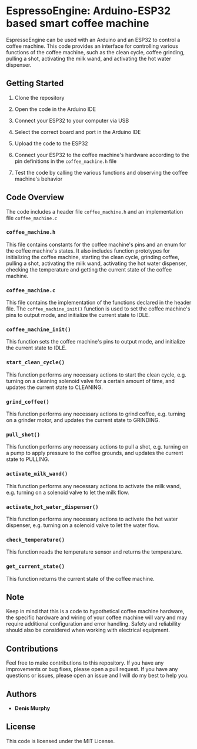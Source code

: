 # EspressoEngine:  Arduino-ESP32 based smart coffee machine

EspressoEngine can be used with an Arduino and an ESP32 to control a coffee machine. This code provides an interface for controlling various functions of the coffee machine, such as the clean cycle, coffee grinding, pulling a shot, activating the milk wand, and activating the hot water dispenser.

## Getting Started

1. Clone the repository

2. Open the code in the Arduino IDE

3. Connect your ESP32 to your computer via USB

4. Select the correct board and port in the Arduino IDE

5. Upload the code to the ESP32

6. Connect your ESP32 to the coffee machine's hardware according to the pin definitions in the `coffee_machine.h` file

7. Test the code by calling the various functions and observing the coffee machine's behavior

## Code Overview
The code includes a header file `coffee_machine.h` and an implementation file `coffee_machine.c`

### `coffee_machine.h`
This file contains constants for the coffee machine's pins and an enum for the coffee machine's states. It also includes function prototypes for initializing the coffee machine, starting the clean cycle, grinding coffee, pulling a shot, activating the milk wand, activating the hot water dispenser, checking the temperature and getting the current state of the coffee machine.

### `coffee_machine.c`
This file contains the implementation of the functions declared in the header file. The `coffee_machine_init()` function is used to set the coffee machine's pins to output mode, and initialize the current state to IDLE.

### `coffee_machine_init()`
This function sets the coffee machine's pins to output mode, and initialize the current state to IDLE.

### `start_clean_cycle()`
This function performs any necessary actions to start the clean cycle, e.g. turning on a cleaning solenoid valve for a certain amount of time, and updates the current state to CLEANING.

### `grind_coffee()`
This function performs any necessary actions to grind coffee, e.g. turning on a grinder motor, and updates the current state to GRINDING.

### `pull_shot()`
This function performs any necessary actions to pull a shot, e.g. turning on a pump to apply pressure to the coffee grounds, and updates the current state to PULLING.

### `activate_milk_wand()`
This function performs any necessary actions to activate the milk wand, e.g. turning on a solenoid valve to let the milk flow.

### `activate_hot_water_dispenser()`
This function performs any necessary actions to activate the hot water dispenser, e.g. turning on a solenoid valve to let the water flow.

### `check_temperature()`
This function reads the temperature sensor and returns the temperature.

### `get_current_state()`
This function returns the current state of the coffee machine.

## Note
Keep in mind that this is a code to hypothetical coffee machine hardware, the specific hardware and wiring of your coffee machine will vary and may require additional configuration and error handling. Safety and reliability should also be considered when working with electrical equipment.

## Contributions
Feel free to make contributions to this repository. If you have any improvements or bug fixes, please open a pull request. If you have any questions or issues, please open an issue and I will do my best to help you.

## Authors

-   **Denis Murphy**

## License
This code is licensed under the MIT License.

